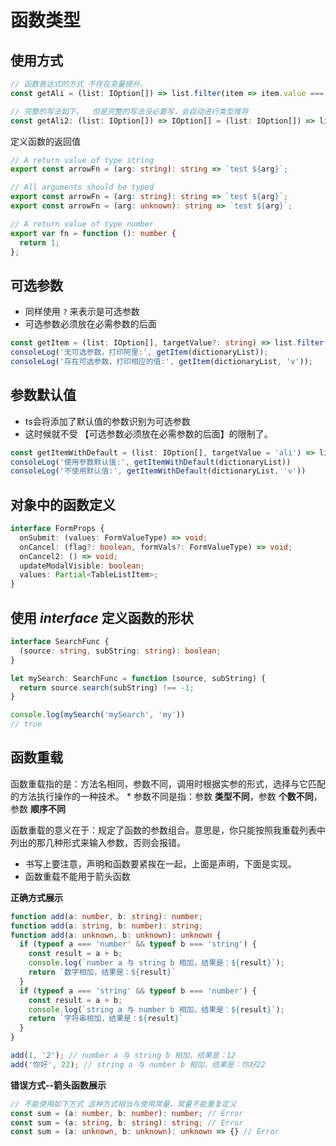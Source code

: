 # 函数类型

## 使用方式
```typescript
// 函数表达式的方式 不存在变量提升。
const getAli = (list: IOption[]) => list.filter(item => item.value === 'ali');

// 完整的写法如下。  但是完整的写法没必要写，会自动进行类型推导
const getAli2: (list: IOption[]) => IOption[] = (list: IOption[]) => list.filter(item => item.value === 'ali');
```


定义函数的返回值
```typescript
// A return value of type string
export const arrowFn = (arg: string): string => `test ${arg}`;

// All arguments should be typed
export const arrowFn = (arg: string): string => `test ${arg}`;
export const arrowFn = (arg: unknown): string => `test ${arg}`;

// A return value of type number
export var fn = function (): number {
  return 1;
};

```



## 可选参数
* 同样使用 `?` 来表示是可选参数
* 可选参数必须放在必需参数的后面

```typescript
const getItem = (list: IOption[], targetValue?: string) => list.filter(item => item.value === (targetValue || 'ali'));
consoleLog('无可选参数，打印阿里:', getItem(dictionaryList));
consoleLog('存在可选参数，打印相应的值:', getItem(dictionaryList, 'v'));
```



## 参数默认值
* ts会将添加了默认值的参数识别为可选参数
* 这时候就不受 【可选参数必须放在必需参数的后面】的限制了。
```typescript
const getItemWithDefault = (list: IOption[], targetValue = 'ali') => list.filter(item => item.value === targetValue)
consoleLog('使用参数默认值:', getItemWithDefault(dictionaryList))
consoleLog('不使用默认值:', getItemWithDefault(dictionaryList, 'v'))
```



## 对象中的函数定义
```typeScript
interface FormProps {
  onSubmit: (values: FormValueType) => void;
  onCancel: (flag?: boolean, formVals?: FormValueType) => void;
  onCancel2: () => void;
  updateModalVisible: boolean;
  values: Partial<TableListItem>;
}
```



## 使用 *interface* 定义函数的形状
```typescript
interface SearchFunc {
  (source: string, subString: string): boolean;
}

let mySearch: SearchFunc = function (source, subString) {
  return source.search(subString) !== -1;
}

console.log(mySearch('mySearch', 'my'))
// true
```



## 函数重载
函数重载指的是：方法名相同，参数不同，调用时根据实参的形式，选择与它匹配的方法执行操作的一种技术。
    * 参数不同是指：参数 **类型不同**，参数 **个数不同**，参数 **顺序不同**

函数重载的意义在于：规定了函数的参数组合。意思是，你只能按照我重载列表中列出的那几种形式来输入参数，否则会报错。
* 书写上要注意，声明和函数要紧挨在一起，上面是声明，下面是实现。
* 函数重载不能用于箭头函数

**正确方式展示**
```typescript
function add(a: number, b: string): number;
function add(a: string, b: number): string;
function add(a: unknown, b: unknown): unknown {
  if (typeof a === 'number' && typeof b === 'string') {
    const result = a + b;
    console.log(`number a 与 string b 相加，结果是：${result}`);
    return `数字相加，结果是：${result}`
  }
  if (typeof a === 'string' && typeof b === 'number') {
    const result = a + b;
    console.log(`string a 与 number b 相加，结果是：${result}`);
    return `字符串相加，结果是：${result}`
  }
}

add(1, '2'); // number a 与 string b 相加，结果是：12
add('你好', 22); // string a 与 number b 相加，结果是：你好22
```

**错误方式--箭头函数展示**
```typescript
// 不能使用如下方式 这种方式相当与使用常量，常量不能重复定义
const sum = (a: number, b: number): number; // Error
const sum = (a: string, b: string): string; // Error
const sum = (a: unknown, b: unknown): unknown => {} // Error
```
